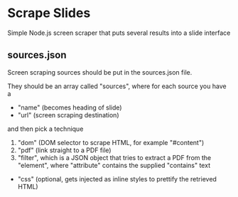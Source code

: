 Scrape Slides
=============

Simple Node.js screen scraper that puts several results into a slide interface

sources.json
------------
Screen scraping sources should be put in the sources.json file.

They should be an array called "sources", where for each source you have a
* "name" (becomes heading of slide)
* "url" (screen scraping destination)

and then pick a technique
1.  "dom" (DOM selector to scrape HTML, for example "#content")
2.  "pdf" (link straight to a PDF file)
3.  "filter", which is a JSON object that tries to extract a PDF from the "element", where "attribute" contains the supplied "contains" text

* "css" (optional, gets injected as inline styles to prettify the retrieved HTML)
